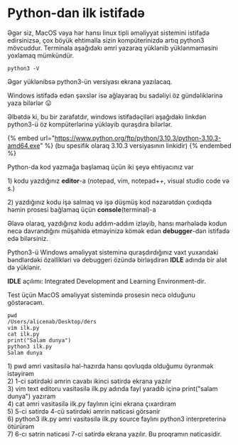 # Python-dan ilk istifadə

Əgər siz, MacOS vəya hər hansı linux tipli əməliyyat sistemini istifadə edirsinizsə, çox böyük ehtimalla sizin kompüterinizdə artıq python3 mövcuddur. Terminala aşağıdakı əmri yazaraq yüklənib yüklənməməsini yoxlamaq mümkündür.

```
python3 -V
```

Əgər yüklənibsə python3-ün versiyası ekrana yazılacaq.&#x20;

Windows istifadə edən şəxslər isə ağlayaraq bu sadəliyi öz gündəliklərinə yaza bilərlər 😛

Əlbətdə ki, bu bir zarafatdır, windows istifadəçiləri aşağıdakı linkdən python3-ü öz kompüterlərinə yükləyib quraşdıra bilərlər.

{% embed url="https://www.python.org/ftp/python/3.10.3/python-3.10.3-amd64.exe" %}
(bu spesifik olaraq 3.10.3 versiyasının linkidir)
{% endembed %}

Python-da kod yazmağa başlamaq üçün iki şeyə ehtiyacınız var

1\) kodu yazdığınız **editor**-a (notepad, vim, notepad++, visual studio code və s.)

2\) yazdığınız kodu işə salmaq və işə düşmüş kod nəzarətdən çıxdıqda həmin prosesi bağlamaq üçün **console**(terminal)-a

Əlavə olaraq, yazdığınız kodu addım-addım izləyib, hansı mərhələdə kodun necə davrandığını müşahidə etməyinizə kömək edən **debugger**-dən istifadə edə bilərsiniz.

Python3-ü Windows əməliyyat sisteminə quraşdırdığınız vaxt yuxarıdaki bəndlərdəki özəllikləri və debuggeri özündə birləşdirən **IDLE** adında bir alət də yüklənir.&#x20;

**IDLE** açılımı: Integrated Development and Learning Environment-dir.



Test üçün MacOS əməliyyat sistemində prosesin necə olduğunu göstərəcəm.

```
pwd
/Users/alicenab/Desktop/ders
vim ilk.py
cat ilk.py 
print("Salam dunya")
python3 ilk.py 
Salam dunya
```

1\) pwd əmri vasitəsilə hal-hazırda hansı qovluqda olduğumu öyrənmək istəyirəm\
2\) 1-ci sətirdəki əmrin cavabı ikinci sətirdə ekrana yazılır\
3\) vim text editoru vasitəsilə ilk.py adında fayl yaradıb içinə print("salam dunya") yazıram\
4\) cat əmri vasitəsilə ilk.py faylının içini ekrana çıxardıram\
5\) 5-ci sətirdə 4-cü sətirdəki əmrin nəticəsi görsənir\
6\) python3 ilk.py əmri vasitəsilə ilk.py source faylını python3 interpreterinə ötürürəm\
7\) 6-cı sətrin nəticəsi 7-ci sətirdə ekrana yazılır. Bu proqramın nəticəsidir.
